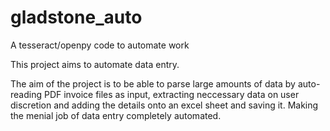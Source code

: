 # gladstone_auto
A tesseract/openpy code to automate work


This project aims to automate data entry. 

The aim of the project is to be able to parse large amounts of data by auto-reading PDF invoice files as input, extracting neccessary data on user
discretion and adding the details onto an excel sheet and saving it. Making the menial job of data entry completely automated.
